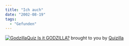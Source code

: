 ```yaml
---
title: "Ich auch"
date: "2002-08-19"
tags:
  - "Gefunden"
---
```


[![GodzillaQuiz](images/1029345876_godzilla_yes.jpg)
Is it GODZILLA?](https://web.archive.org/web/20040830132500/http://quizilla.com/users/xunker/quizzes/Is%20it%20GODZILLA%3F/)
brought to you by [Quizilla](https://web.archive.org/web/20040830132500/http://quizilla.com/)
